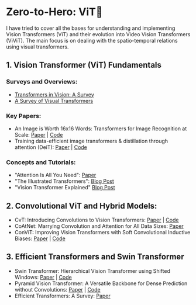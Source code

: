 # Zero-to-Hero: ViT🚀

I have tried to cover all the bases for understanding and implementing Vision Transformers (ViT) and their evolution into Video Vision Transformers (ViViT).
The main focus is on dealing with the spatio-temporal relations using visual transformers.

## 1. Vision Transformer (ViT) Fundamentals

### Surveys and Overviews:

* [Transformers in Vision: A Survey](https://arxiv.org/abs/2101.01169)
* [A Survey of Visual Transformers](https://arxiv.org/abs/2111.06091)

### Key Papers:

* An Image is Worth 16x16 Words: Transformers for Image Recognition at Scale: [Paper](https://arxiv.org/abs/2010.11929) | [Code](https://github.com/google-research/vision_transformer)
* Training data-efficient image transformers & distillation through attention (DeiT): [Paper](https://arxiv.org/abs/2012.12877) | [Code](https://github.com/facebookresearch/deit)


### Concepts and Tutorials:

* "Attention Is All You Need": [Paper](https://arxiv.org/abs/1706.03762)
* "The Illustrated Transformers": [Blog Post](http://jalammar.github.io/illustrated-transformer/)
* "Vision Transformer Explained" [Blog Post](https://theaisummer.com/vision-transformer/)

## 2. Convolutional ViT and Hybrid Models:

* CvT: Introducing Convolutions to Vision Transformers: [Paper](https://arxiv.org/abs/2103.15808) | [Code](https://github.com/microsoft/CvT)
* CoAtNet: Marrying Convolution and Attention for All Data Sizes: [Paper](https://arxiv.org/abs/2106.04803)
* ConViT: Improving Vision Transformers with Soft Convolutional Inductive Biases: [Paper](https://arxiv.org/abs/2103.10697) | [Code](https://github.com/facebookresearch/convit)


## 3. Efficient Transformers and Swin Transformer

* Swin Transformer: Hierarchical Vision Transformer using Shifted Windows: [Paper](https://arxiv.org/abs/2103.14030) | [Code](https://github.com/microsoft/Swin-Transformer)
* Pyramid Vision Transformer: A Versatile Backbone for Dense Prediction without Convolutions: [Paper](https://arxiv.org/abs/2102.12122) | [Code](https://github.com/whai362/PVT)
* Efficient Transformers: A Survey: [Paper](https://arxiv.org/abs/2009.06732)


  

